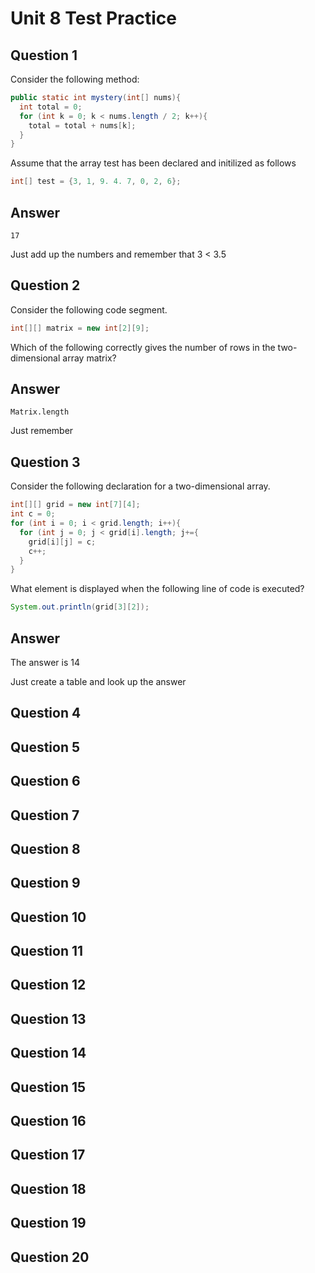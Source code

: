 # Unit 8 Test Practice

## Question 1

Consider the following method: 

```java
public static int mystery(int[] nums){
  int total = 0;
  for (int k = 0; k < nums.length / 2; k++){
    total = total + nums[k];
  }
}
```

Assume that the array test has been declared and initilized as follows

```java
int[] test = {3, 1, 9. 4. 7, 0, 2, 6};
```

## Answer

``17``

Just add up the numbers and remember that 3 < 3.5

## Question 2

Consider the following code segment.

```java
int[][] matrix = new int[2][9];
```

Which of the following correctly gives the number of rows in the two-dimensional array matrix?

## Answer

``Matrix.length``

Just remember

## Question 3

Consider the following declaration for a two-dimensional array.


```java
int[][] grid = new int[7][4];
int c = 0;
for (int i = 0; i < grid.length; i++){
  for (int j = 0; j < grid[i].length; j+={
    grid[i][j] = c;
    c++;
  }
}

```

What element is displayed when the following line of code is executed?

```java
System.out.println(grid[3][2]);
```

## Answer

The answer is 14 

Just create a table and look up the answer

## Question 4

## Question 5

## Question 6

## Question 7

## Question 8

## Question 9

## Question 10

## Question 11

## Question 12

## Question 13

## Question 14

## Question 15

## Question 16

## Question 17

## Question 18

## Question 19

## Question 20
